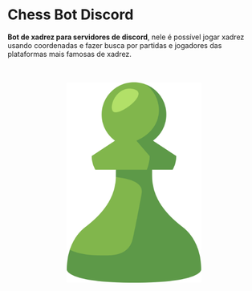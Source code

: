 # Chess Bot Discord

**Bot de xadrez para servidores de discord**, nele é possível jogar xadrez usando coordenadas e fazer busca por partidas e jogadores das plataformas mais famosas de xadrez.<br><br><br>
<div align="center" styles='padding:500px'>
    <img src='image.png' height='400'/>
</div>
